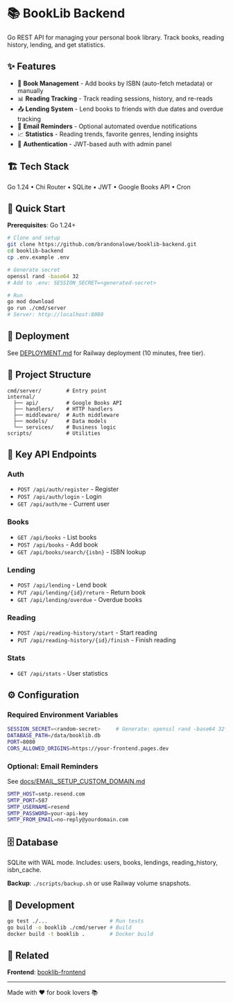 # 📚 BookLib Backend

Go REST API for managing your personal book library. Track books, reading history, lending, and get statistics.

## ✨ Features

- 📖 **Book Management** - Add books by ISBN (auto-fetch metadata) or manually
- 📊 **Reading Tracking** - Track reading sessions, history, and re-reads
- 📤 **Lending System** - Lend books to friends with due dates and overdue tracking
- 📧 **Email Reminders** - Optional automated overdue notifications
- 📈 **Statistics** - Reading trends, favorite genres, lending insights
- 🔐 **Authentication** - JWT-based auth with admin panel

## 🏗️ Tech Stack

Go 1.24 • Chi Router • SQLite • JWT • Google Books API • Cron

## 🚀 Quick Start

**Prerequisites**: Go 1.24+

```bash
# Clone and setup
git clone https://github.com/brandonalowe/booklib-backend.git
cd booklib-backend
cp .env.example .env

# Generate secret
openssl rand -base64 32
# Add to .env: SESSION_SECRET=<generated-secret>

# Run
go mod download
go run ./cmd/server
# Server: http://localhost:8080
```

## 🚢 Deployment

See [DEPLOYMENT.md](DEPLOYMENT.md) for Railway deployment (10 minutes, free tier).

## 📁 Project Structure

```
cmd/server/        # Entry point
internal/
  ├── api/         # Google Books API
  ├── handlers/    # HTTP handlers
  ├── middleware/  # Auth middleware
  ├── models/      # Data models
  └── services/    # Business logic
scripts/           # Utilities
```

## 🔌 Key API Endpoints

### Auth
- `POST /api/auth/register` - Register
- `POST /api/auth/login` - Login
- `GET /api/auth/me` - Current user

### Books
- `GET /api/books` - List books
- `POST /api/books` - Add book
- `GET /api/books/search/{isbn}` - ISBN lookup

### Lending
- `POST /api/lending` - Lend book
- `PUT /api/lending/{id}/return` - Return book
- `GET /api/lending/overdue` - Overdue books

### Reading
- `POST /api/reading-history/start` - Start reading
- `PUT /api/reading-history/{id}/finish` - Finish reading

### Stats
- `GET /api/stats` - User statistics

## ⚙️ Configuration

### Required Environment Variables

```bash
SESSION_SECRET=<random-secret>     # Generate: openssl rand -base64 32
DATABASE_PATH=/data/booklib.db
PORT=8080
CORS_ALLOWED_ORIGINS=https://your-frontend.pages.dev
```

### Optional: Email Reminders

See [docs/EMAIL_SETUP_CUSTOM_DOMAIN.md](docs/EMAIL_SETUP_CUSTOM_DOMAIN.md)

```bash
SMTP_HOST=smtp.resend.com
SMTP_PORT=587
SMTP_USERNAME=resend
SMTP_PASSWORD=your-api-key
SMTP_FROM_EMAIL=no-reply@yourdomain.com
```

## 🗄️ Database

SQLite with WAL mode. Includes: users, books, lendings, reading_history, isbn_cache.

**Backup**: `./scripts/backup.sh` or use Railway volume snapshots.

## 🧪 Development

```bash
go test ./...                    # Run tests
go build -o booklib ./cmd/server # Build
docker build -t booklib .        # Docker build
```

## 🔗 Related

**Frontend**: [booklib-frontend](https://github.com/brandonalowe/booklib-frontend)

---

Made with ❤️ for book lovers 📚
